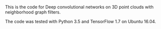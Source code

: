 This is the code for Deep convolutional networks on 3D point clouds with neighborhood graph filters.

The code was tested with Python 3.5 and TensorFlow 1.7 on Ubuntu 16.04.
